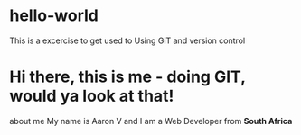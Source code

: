 # hello-world
This is a excercise to get used to Using GiT and version control

<h1> Hi there, this is me - doing GIT, would ya look at that! </h1>
<a little bit <strong>about me</strong> My name is Aaron V and I am a Web Developer from <strong>South Africa</strong
